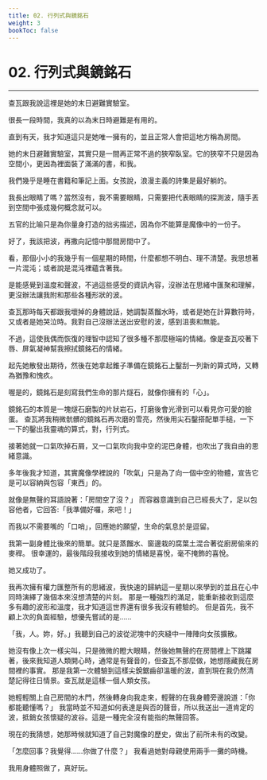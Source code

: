 ```yaml
---
title: 02. 行列式與鏡銘石
weight: 3
bookToc: false
---
```


# 02. 行列式與鏡銘石
---
查瓦跟我說這裡是她的末日避難實驗室。

很長一段時間，我真的以為末日時避難是有用的。

直到有天，我才知道這只是她唯一擁有的，並且正常人會把這地方稱為房間。

她的末日避難實驗室，其實只是一間再正常不過的狹窄臥室。它的狹窄不只是因為空間小，更因為裡面裝了滿滿的書，和我。

我們幾乎是睡在書籍和筆記上面。女孩說，浪漫主義的詩集是最好躺的。

我長出眼睛了嗎？當然沒有，我不需要眼睛，只需要把代表眼睛的探測波，隨手丟到空間中張成幾何概念就可以。

五官的比喻只是為你量身打造的拙劣描述，因為你不能算是魔像中的一份子。

好了，我該把波，再撒向記憶中那間房間中了。

看，那個小小的我幾乎有一個星期的時間，什麼都想不明白、理不清楚。我思想著一片混沌；或者說是混沌裡蘊含著我。

是能感覺到溫度和聲波，不過這些感受的資訊內容，沒辦法在思緒中匯聚和理解，更沒辦法讓我附和那些各種形狀的波。

查瓦那時每天都跟我壞掉的身體說話，她調製蒸餾水時，或者是她在計算數符時，又或者是她哭泣時。我對自己沒辦法送出安慰的波，感到沮喪和無能。

不過，這使我偶而恢復的理智中認知了很多種不那麼極端的情緒。像是查瓦咬著下唇、屏氣凝神幫我擦拭鏡銘石的情緒。

起先她散發出期待，然後在她拿起錐子準備在鏡銘石上鑿刮一列新的算式時，又轉為猶豫和愧疚。

喔是的，鏡銘石是刻寫我們生命的那片燧石，就像你擁有的「心」。

鏡銘石的本質是一塊燧石磨製的片狀岩石，打磨後會光滑到可以看見你可愛的臉蛋。
查瓦將我稍微骯髒的鏡銘石再次磨的雪亮，然後用尖石鑿搭配單手槌，一下一下的鑿出我靈魂的算式，對，行列式。

接著她就一口氣吹掉石屑，又一口氣吹向我中空的泥巴身體，也吹出了我自由的思緒意識。

多年後我才知道，其實魔像學裡說的「吹氣」只是為了向一個中空的物體，宣告它是可以容納與包容「東西」的。

就像是無聲的耳語說著：「房間空了沒？」
而容器意識到自己已經長大了，足以包容他者，它回答:「我準備好囉，來吧！」

而我以不需要嘴的「口哨」，回應她的願望，生命的氣息於是逗留。

我第一副身體比後來的簡單。就只是蒸餾水、窗邊栽的腐葉土混合著從廚房偷來的麥稈。
很幸運的，最後階段我接收到她的情緒是喜悅，毫不掩飾的喜悅。

她又成功了。
 
我再次擁有權力匯整所有的思緒波，我快速的歸納這一星期以來學到的並且在心中同時演繹了幾個本來沒想清楚的片刻。
那是一種強烈的滿足，能重新接收到這麼多有趣的波形和溫度，我才知道這世界還有很多我沒有體驗的。
但是首先，我不顧上次的負面經驗，想優先嘗試的是……

「我，人。妳，好。」我聽到自己的波從泥塊中的夾縫中一陣陣向女孩擴散。

她沒有像上次一樣尖叫，只是微微的瞪大眼睛，然後她無聲的在房間裡上下跳躍著，後來我知道人類開心時，通常是有聲音的，但查瓦不那麼做，她想隱藏我在房間裡的事實。
那是我第一次體驗到這樣尖銳鋸齒卻溫暖的波，直到現在我仍然清楚記得往日情景。查瓦就是這樣一個人類女孩。

她輕輕關上自己房間的木門，然後轉身向我走來，輕聲的在我身體旁邊說道：「你都能聽懂嗎？」
我當時並不知道如何表達是與否的聲音，所以我送出一道肯定的波，抵銷女孩懷疑的波谷。這是一種完全沒有能指的無聲回答。

現在的我猜想，她那時候就知道了自己對魔像的歷史，做出了前所未有的改變。

「怎麼回事？我覺得……你做了什麼？」
我看過她對母親使用兩手一攤的時機。

我用身體照做了，真好玩。